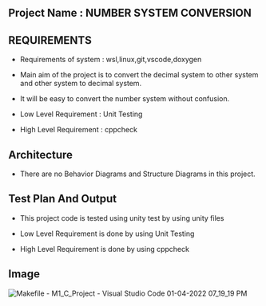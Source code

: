 ## Project Name : NUMBER SYSTEM CONVERSION

## REQUIREMENTS
* Requirements of system : wsl,linux,git,vscode,doxygen

* Main aim of the project is to convert the decimal system to other system and other system to decimal system.

* It will be easy to convert the number system without confusion.

* Low Level Requirement : Unit Testing

* High Level Requirement : cppcheck

## Architecture

* There are no Behavior Diagrams and Structure Diagrams in this project.

## Test Plan And Output
* This project code is tested using unity test by using unity files

* Low Level Requirement is done by using Unit Testing

* High Level Requirement is done by using cppcheck

## Image
![Makefile - M1_C_Project - Visual Studio Code 01-04-2022 07_19_19 PM](https://user-images.githubusercontent.com/101034066/161423641-5a7b71fb-577f-4a6c-bd89-e60e2345ee44.png)
